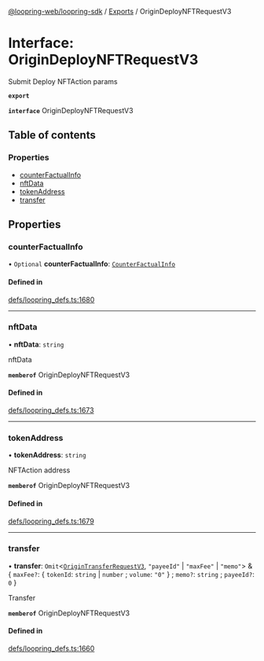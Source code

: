 [@loopring-web/loopring-sdk](../README.md) / [Exports](../modules.md) / OriginDeployNFTRequestV3

# Interface: OriginDeployNFTRequestV3

Submit Deploy NFTAction params

**`export`**

**`interface`** OriginDeployNFTRequestV3

## Table of contents

### Properties

- [counterFactualInfo](OriginDeployNFTRequestV3.md#counterfactualinfo)
- [nftData](OriginDeployNFTRequestV3.md#nftdata)
- [tokenAddress](OriginDeployNFTRequestV3.md#tokenaddress)
- [transfer](OriginDeployNFTRequestV3.md#transfer)

## Properties

### counterFactualInfo

• `Optional` **counterFactualInfo**: [`CounterFactualInfo`](CounterFactualInfo.md)

#### Defined in

[defs/loopring_defs.ts:1680](https://github.com/Loopring/loopring_sdk/blob/81e0b16/src/defs/loopring_defs.ts#L1680)

___

### nftData

• **nftData**: `string`

nftData

**`memberof`** OriginDeployNFTRequestV3

#### Defined in

[defs/loopring_defs.ts:1673](https://github.com/Loopring/loopring_sdk/blob/81e0b16/src/defs/loopring_defs.ts#L1673)

___

### tokenAddress

• **tokenAddress**: `string`

NFTAction address

**`memberof`** OriginDeployNFTRequestV3

#### Defined in

[defs/loopring_defs.ts:1679](https://github.com/Loopring/loopring_sdk/blob/81e0b16/src/defs/loopring_defs.ts#L1679)

___

### transfer

• **transfer**: `Omit`<[`OriginTransferRequestV3`](OriginTransferRequestV3.md), ``"payeeId"`` \| ``"maxFee"`` \| ``"memo"``\> & { `maxFee?`: { `tokenId`: `string` \| `number` ; `volume`: ``"0"``  } ; `memo?`: `string` ; `payeeId?`: ``0``  }

Transfer

**`memberof`** OriginDeployNFTRequestV3

#### Defined in

[defs/loopring_defs.ts:1660](https://github.com/Loopring/loopring_sdk/blob/81e0b16/src/defs/loopring_defs.ts#L1660)
